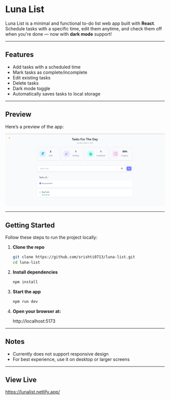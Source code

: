 #  Luna List

Luna List is a minimal and functional to-do list web app built with **React**. Schedule tasks with a specific time, edit them anytime, and check them off when you're done — now with **dark mode** support!

---

## Features

- Add tasks with a scheduled time  
- Mark tasks as complete/incomplete  
- Edit existing tasks  
- Delete tasks  
- Dark mode toggle  
- Automatically saves tasks to local storage  

---

## Preview

Here’s a preview of the app:

![App Screenshot](src/assets/preview.png)  

---

## Getting Started

Follow these steps to run the project locally:

1. **Clone the repo**  
   ```bash
   git clone https://github.com/srishti0713/luna-list.git
   cd luna-list

2. **Install dependencies**
   ```bash
   npm install

3. **Start the app**
   ```bash
   npm run dev

4. **Open your browser at:**
   
   http://localhost:5173  

---

## Notes

- Currently does not support responsive design
- For best experience, use it on desktop or larger screens

---

## View Live

https://lunalist.netlify.app/



